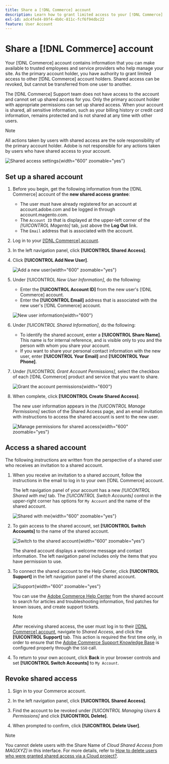 ```yaml
---
title: Share a [!DNL Commerce] account
description: Learn how to grant limited access to your [!DNL Commerce] account for other [!DNL Commerce] account holders.
exl-id: adc4fed4-89f4-4b0c-811c-fcf6f94dbc22
feature: User Account
---
```

# Share a [!DNL Commerce] account

Your [!DNL Commerce] account contains information that you can make available to trusted employees and service providers who help manage your site. As the primary account holder, you have authority to grant limited access to other [!DNL Commerce] account holders. Shared access can be revoked, but cannot be transferred from one user to another.

The [!DNL Commerce] Support team does not have access to the account and cannot set up shared access for you. Only the primary account holder with appropriate permissions can set up shared access. When your account is shared, all sensitive information, such as your billing history or credit card information, remains protected and is not shared at any time with other users.

>[!NOTE]
>
>All actions taken by users with shared access are the sole responsibility of the primary account holder. Adobe is not responsible for any actions taken by users who have shared access to your account.

![Shared access settings](./assets/shared-access.png){width="600" zoomable="yes"}

## Set up a shared account

1. Before you begin, get the following information from the [!DNL Commerce] account of the **new shared access grantee**:

   - The user must have already registered for an account at account.adobe.com and be logged in through account.magento.com.
   - The `Account ID` that is displayed at the upper-left corner of the _[!UICONTROL Magento]_ tab, just above the **Log Out** link.
   - The `Email` address that is associated with the account.

1. Log in to your [[!DNL Commerce] account](commerce-account-create.md).

1. In the left navigation panel, click **[!UICONTROL Shared Access]**.

1. Click **[!UICONTROL Add New User]**.

   ![Add a new user](./assets/shared-access-add.png){width="600" zoomable="yes"}

1. Under [!UICONTROL _New User Information]_, do the following:

   - Enter the **[!UICONTROL Account ID]** from the new user's [!DNL Commerce] account.
   - Enter the **[!UICONTROL Email]** address that is associated with the new user's [!DNL Commerce] account.

   ![New user information](./assets/shared-new-user.png){width="600"}

1. Under _[!UICONTROL Shared Information]_, do the following:

   - To identify the shared account, enter a **[!UICONTROL Share Name]**. This name is for internal reference, and is visible only to you and the person with whom you share your account.
   - If you want to share your personal contact information with the new user, enter **[!UICONTROL Your Email]** and **[!UICONTROL Your Phone]**.

1. Under _[!UICONTROL Grant Account Permissions]_, select the checkbox of each [!DNL Commerce] product and service that you want to share.

   ![Grant the account permissions](./assets/shared-permissions.png){width="600"}

1. When complete, click **[!UICONTROL Create Shared Access]**.

   The new user information appears in the _[!UICONTROL Manage Permissions]_ section of the Shared Access page, and an email invitation with instructions to access the shared account is sent to the new user.

   ![Manage permissions for shared access](./assets/shared-manage-permissions.png){width="600" zoomable="yes"}

## Access a shared account

The following instructions are written from the perspective of a shared user who receives an invitation to a shared account.

1. When you receive an invitation to a shared account, follow the instructions in the email to log in to your own [!DNL Commerce] account.

   The left navigation panel of your account has a new _[!UICONTROL Shared with me]_ tab. The _[!UICONTROL Switch Accounts]_ control in the upper-right corner has options for `My Account` and the name of the shared account.

   ![Shared with me](./assets/shared-with-me.png){width="600" zoomable="yes"}

1. To gain access to the shared account, set **[!UICONTROL Switch Accounts]** to the name of the shared account.

   ![Switch to the shared account](./assets/shared-switch.png){width="600" zoomable="yes"}

   The shared account displays a welcome message and contact information. The left navigation panel includes only the items that you have permission to use.

1. To connect the shared account to the Help Center, click **[!UICONTROL Support]** in the left navigation panel of the shared account.

   ![Support](./assets/shared-support.png){width="600" zoomable="yes"}

   You can use the [Adobe Commerce Help Center](https://experienceleague.adobe.com/docs/commerce-knowledge-base/kb/overview.html) from the shared account to search for articles and troubleshooting information, find patches for known issues, and create support tickets.

   >[!NOTE]
   >
   >After receiving shared access, the user must log in to their [[!DNL Commerce] account](https://account.magento.com/customer/account/login), navigate to _Shared Access_, and click the **[!UICONTROL Support]** tab. This action is required the first time only, in order to ensure that the [Adobe Commerce Support Knowledge Base](https://experienceleague.adobe.com/docs/commerce-knowledge-base/kb/overview.html) is configured properly through the `SSO` call.

1. To return to your own account, click **Back** in your browser controls and set **[!UICONTROL Switch Accounts]** to `My Account`.

## Revoke shared access

1. Sign in to your Commerce account.

1. In the left navigation panel, click **[!UICONTROL Shared Access]**.

1. Find the account to be revoked under _[!UICONTROL Managing Users & Permissions]_ and click **[!UICONTROL Delete]**.

1. When prompted to confirm, click **[!UICONTROL Delete User]**.

 >[!NOTE]
 >
 >You cannot delete users with the Share Name of _Cloud Shared Access from MAG[XYZ]_ in this interface. For more details, refer to [How to delete users who were granted shared access via a Cloud project?](https://experienceleague.adobe.com/docs/commerce-knowledge-base/kb/help-center-guide/magento-help-center-user-guide.html?lang=en#remove-cloud-shared-access-users).

